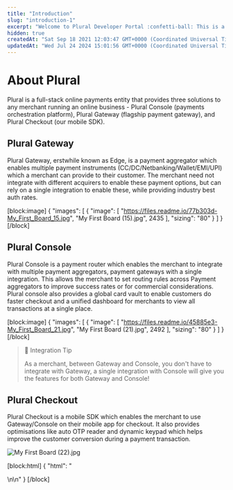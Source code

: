 ```yaml
---
title: "Introduction"
slug: "introduction-1"
excerpt: "Welcome to Plural Developer Portal :confetti-ball: This is a comprehensive reference for integrating with Plural APIs."
hidden: true
createdAt: "Sat Sep 18 2021 12:03:47 GMT+0000 (Coordinated Universal Time)"
updatedAt: "Wed Jul 24 2024 15:01:56 GMT+0000 (Coordinated Universal Time)"
---
```

# About Plural

Plural is a full-stack online payments entity that provides three solutions to any merchant running an online business - Plural Console (payments orchestration platform), Plural Gateway (flagship payment gateway), and Plural Checkout (our mobile SDK).

## Plural Gateway

Plural Gateway, erstwhile known as Edge, is a payment aggregator which enables multiple payment instruments (CC/DC/Netbanking/Wallet/EMI/UPI) which a merchant can provide to their customer. The merchant need not integrate with different acquirers to enable these payment options, but can rely on a single integration to enable these, while providing industry best auth rates.

[block:image]
{
  "images": [
    {
      "image": [
        "https://files.readme.io/77b303d-My_First_Board_15.jpg",
        "My First Board (15).jpg",
        2435
      ],
      "sizing": "80"
    }
  ]
}
[/block]


## Plural Console

Plural Console is a payment router which enables the merchant to integrate with multiple payment aggregators, payment gateways with a single integration. This allows the merchant to set routing rules across Payment aggregators to improve success rates or for commercial considerations. Plural console also provides a global card vault to enable customers do faster checkout and a unified dashboard for merchants to view all transactions at a single place.

[block:image]
{
  "images": [
    {
      "image": [
        "https://files.readme.io/45885e3-My_First_Board_21.jpg",
        "My First Board (21).jpg",
        2492
      ],
      "sizing": "80"
    }
  ]
}
[/block]


> 📘 Integration Tip
> 
> As a merchant, between Gateway and Console, you don't have to integrate with Gateway, a single integration with Console will give you the features for both Gateway and Console!

## Plural Checkout

Plural Checkout is a mobile SDK which enables the merchant to use Gateway/Console on their mobile app for checkout. It also provides optimisations like auto OTP reader and dynamic keypad which helps improve the customer conversion during a payment transaction.

![](https://files.readme.io/5c62fe6-My_First_Board_22.jpg "My First Board (22).jpg")

[block:html]
{
  "html": "<div></div>\n\n<style></style>"
}
[/block]
